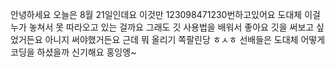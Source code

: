 안녕하세요 오늘은 8월 21일인데요 이것만 123098471230번하고있어요 도대체 이걸 누가 놓쳐서 못 따라오고 있는 걸까요 
그래도 깃 사용법을 배워서 좋아요
깃을 써보고 싶었거든요 아니지 써야했거든요
근데 뭐 올리기 쪽팔린당 ㅎㅅㅎ
선배들은 도대체 어떻게 코딩을 하셨을까 신기해요
홍잉엥~
